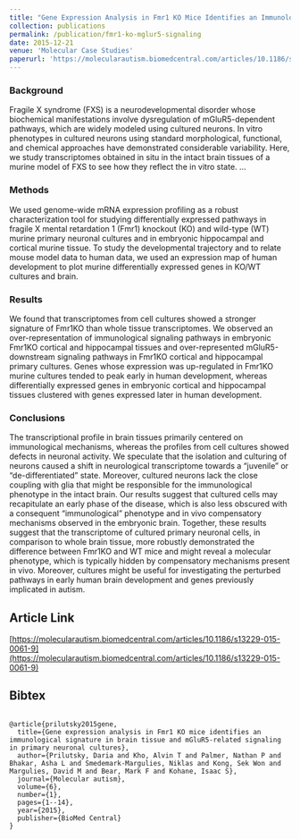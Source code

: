 ```yaml
---
title: "Gene Expression Analysis in Fmr1 KO Mice Identifies an Immunological Signature in Brain Tissue and mGluR5-related Signaling in Primary Neuronal Cultures"
collection: publications
permalink: /publication/fmr1-ko-mglur5-signaling
date: 2015-12-21
venue: 'Molecular Case Studies'
paperurl: 'https://molecularautism.biomedcentral.com/articles/10.1186/s13229-015-0061-9'
---
```


### Background
Fragile X syndrome (FXS) is a neurodevelopmental disorder whose biochemical manifestations involve dysregulation of mGluR5-dependent pathways, which are widely modeled using cultured neurons. In vitro phenotypes in cultured neurons using standard morphological, functional, and chemical approaches have demonstrated considerable variability. Here, we study transcriptomes obtained in situ in the intact brain tissues of a murine model of FXS to see how they reflect the in vitro state.
...

### Methods
We used genome-wide mRNA expression profiling as a robust characterization tool for studying differentially expressed pathways in fragile X mental retardation 1 (Fmr1) knockout (KO) and wild-type (WT) murine primary neuronal cultures and in embryonic hippocampal and cortical murine tissue. To study the developmental trajectory and to relate mouse model data to human data, we used an expression map of human development to plot murine differentially expressed genes in KO/WT cultures and brain.

### Results
We found that transcriptomes from cell cultures showed a stronger signature of Fmr1KO than whole tissue transcriptomes. We observed an over-representation of immunological signaling pathways in embryonic Fmr1KO cortical and hippocampal tissues and over-represented mGluR5-downstream signaling pathways in Fmr1KO cortical and hippocampal primary cultures. Genes whose expression was up-regulated in Fmr1KO murine cultures tended to peak early in human development, whereas differentially expressed genes in embryonic cortical and hippocampal tissues clustered with genes expressed later in human development.

### Conclusions
The transcriptional profile in brain tissues primarily centered on immunological mechanisms, whereas the profiles from cell cultures showed defects in neuronal activity. We speculate that the isolation and culturing of neurons caused a shift in neurological transcriptome towards a “juvenile” or “de-differentiated” state. Moreover, cultured neurons lack the close coupling with glia that might be responsible for the immunological phenotype in the intact brain. Our results suggest that cultured cells may recapitulate an early phase of the disease, which is also less obscured with a consequent “immunological” phenotype and in vivo compensatory mechanisms observed in the embryonic brain. Together, these results suggest that the transcriptome of cultured primary neuronal cells, in comparison to whole brain tissue, more robustly demonstrated the difference between Fmr1KO and WT mice and might reveal a molecular phenotype, which is typically hidden by compensatory mechanisms present in vivo. Moreover, cultures might be useful for investigating the perturbed pathways in early human brain development and genes previously implicated in autism.

## Article Link
[https://molecularautism.biomedcentral.com/articles/10.1186/s13229-015-0061-9](https://molecularautism.biomedcentral.com/articles/10.1186/s13229-015-0061-9)

## Bibtex
```

@article{prilutsky2015gene,
  title={Gene expression analysis in Fmr1 KO mice identifies an immunological signature in brain tissue and mGluR5-related signaling in primary neuronal cultures},
  author={Prilutsky, Daria and Kho, Alvin T and Palmer, Nathan P and Bhakar, Asha L and Smedemark-Margulies, Niklas and Kong, Sek Won and Margulies, David M and Bear, Mark F and Kohane, Isaac S},
  journal={Molecular autism},
  volume={6},
  number={1},
  pages={1--14},
  year={2015},
  publisher={BioMed Central}
}
```
